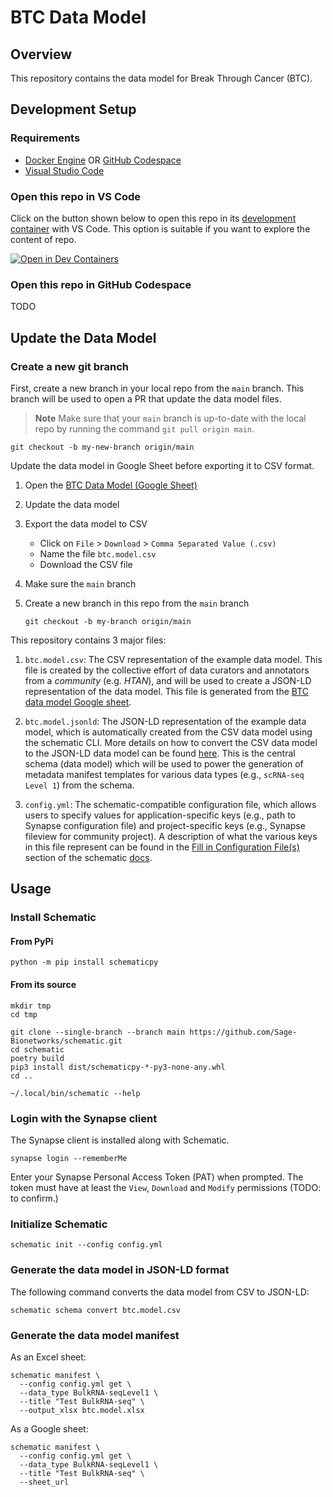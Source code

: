 # BTC Data Model

## Overview

This repository contains the data model for Break Through Cancer (BTC).

## Development Setup

### Requirements

- [Docker Engine] OR [GitHub Codespace]
- [Visual Studio Code]

### Open this repo in VS Code

Click on the button shown below to open this repo in its [development container]
with VS Code. This option is suitable if you want to explore the content of
repo.

[![Open in Dev Containers](https://img.shields.io/static/v1?label=Dev%20Containers&message=Open&color=blue&logo=visualstudiocode&style=for-the-badge)](https://vscode.dev/redirect?url=vscode://ms-vscode-remote.remote-containers/cloneInVolume?url=https://github.com/Sage-Bionetworks/btc-data-models 'Open in VS Code Dev Containers')

### Open this repo in GitHub Codespace

TODO

## Update the Data Model

### Create a new git branch

First, create a new branch in your local repo from the `main` branch. This
branch will be used to open a PR that update the data model files.

> **Note** Make sure that your `main` branch is up-to-date with the local repo
> by running the command `git pull origin main`.

```console
git checkout -b my-new-branch origin/main
```

Update the data model in Google Sheet before exporting it to CSV format.

1. Open the [BTC Data Model (Google Sheet)]
2. Update the data model
3. Export the data model to CSV
    - Click on `File` > `Download` > `Comma Separated Value (.csv)`
    - Name the file `btc.model.csv`
    - Download the CSV file

4. Make sure the `main` branch 
4. Create a new branch in this repo from the `main` branch
    ```console
    git checkout -b my-branch origin/main
    ```


This repository contains 3 major files:

1. `btc.model.csv`: The CSV representation of the example data model. This file
   is created by the collective effort of data curators and annotators from a
   *community* (e.g. *HTAN*), and will be used to create a JSON-LD
   representation of the data model. This file is generated from the [BTC data
   model Google
   sheet](https://docs.google.com/spreadsheets/d/1PVdQqi8R_pFRYESBcrpZHBPueT7kA2IuCIh8u_xBjyg).


2. `btc.model.jsonld`: The JSON-LD representation of the example data model,
   which is automatically created from the CSV data model using the schematic
   CLI. More details on how to convert the CSV data model to the JSON-LD data
   model can be found
   [here](https://sage-schematic.readthedocs.io/en/develop/cli_reference.html#schematic-schema-convert).
   This is the central schema (data model) which will be used to power the
   generation of metadata manifest templates for various data types (e.g.,
   `scRNA-seq Level 1`) from the schema.


3. `config.yml`: The schematic-compatible configuration file, which allows users
   to specify values for application-specific keys (e.g., path to Synapse
   configuration file) and project-specific keys (e.g., Synapse fileview for
   community project). A description of what the various keys in this file
   represent can be found in the [Fill in Configuration
   File(s)](https://sage-schematic.readthedocs.io/en/develop/README.html#fill-in-configuration-file-s)
   section of the schematic
   [docs](https://sage-schematic.readthedocs.io/en/develop/index.html).

## Usage

### Install Schematic

#### From PyPi

```
python -m pip install schematicpy
```

#### From its source

```console
mkdir tmp
cd tmp

git clone --single-branch --branch main https://github.com/Sage-Bionetworks/schematic.git
cd schematic
poetry build
pip3 install dist/schematicpy-*-py3-none-any.whl
cd ..

~/.local/bin/schematic --help
```

### Login with the Synapse client

The Synapse client is installed along with Schematic.

```
synapse login --rememberMe
```

Enter your Synapse Personal Access Token (PAT) when prompted. The token must
have at least the `View`, `Download` and `Modify` permissions (TODO: to
confirm.)

### Initialize Schematic

```console
schematic init --config config.yml
```

### Generate the data model in JSON-LD format

The following command converts the data model from CSV to JSON-LD:

```console
schematic schema convert btc.model.csv
```

### Generate the data model manifest

As an Excel sheet:

```console
schematic manifest \
  --config config.yml get \
  --data_type BulkRNA-seqLevel1 \
  --title "Test BulkRNA-seq" \
  --output_xlsx btc.model.xlsx
```

As a Google sheet:

```console
schematic manifest \
  --config config.yml get \
  --data_type BulkRNA-seqLevel1 \
  --title "Test BulkRNA-seq" \
  --sheet_url
```


<!-- Links -->

[docker engine]: https://docs.docker.com/get-docker/
[visual studio code]: https://code.visualstudio.com/
[GitHub Codespace]: https://github.com/features/codespaces
[development container]: https://containers.dev/
[BTC Data Model (Google Sheet)]: https://docs.google.com/spreadsheets/d/1CkNVuWSR3g1XEqWUP2taJfl9PZZIsnFu148tOIM0VRA/